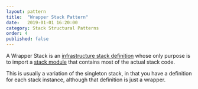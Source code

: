 ```yaml
---
layout: pattern
title:  "Wrapper Stack Pattern"
date:   2019-01-01 16:20:00
category: Stack Structural Patterns
order: 4
published: false
---
```


A Wrapper Stack is an [infrastructure stack definition](/patterns/core-stack/) whose only purpose is to import a [stack module](/patterns/core-stack/stack-module.html) that contains most of the actual stack code.

This is usually a variation of the singleton stack, in that you have a definition for each stack instance, although that definition is just a wrapper.

